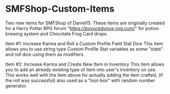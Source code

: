 # SMFShop-Custom-Items
Two new items for SMFShop of Daniel15.
These items are originally created for a Harry Potter RPG forum "https://buyucedunya-rpg.com/" for potion brewing system and Chocolate Frog Card drops.

Item #1: Increase Karma and Roll a Custom Profile Field Stat Dice
	This item allows you to use string type Custom Profile Stat variables as some "stats" and roll dice using them as modifiers.
	
Item #2: Increase Karma and Create New Item in Inventory
	This item allows you to add an already existing type of item into user's inventory on use. This works well with the item above for actually adding the item crafted, (if the roll was successful) also used as a "loot-box" with random number generator.

